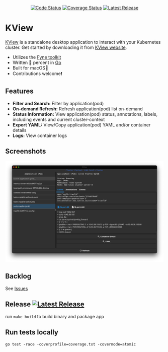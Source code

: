 <p align="center">
  <a href="https://goreportcard.com/report/github.com/michaeljsaenz/kview"><img src="https://goreportcard.com/badge/github.com/michaeljsaenz/kview" alt="Code Status" ></a>
  <a href="https://codecov.io/gh/michaeljsaenz/kview"><img src="https://codecov.io/gh/michaeljsaenz/kview/branch/main/graph/badge.svg?token=FF4ZXBZCBC" alt='Coverage Status' /></a>
  <a href="https://img.shields.io/github/v/release/michaeljsaenz/kview?include_prereleases" title="Latest Release" rel="nofollow"><img src="https://img.shields.io/github/v/release/michaeljsaenz/kview?include_prereleases" alt="Latest Release"></a>
</p>

# KView
[KView](https://kview.app) is a standalone desktop application to interact with your Kubernetes cluster.  Get started by downloading it from [KView website](https://kview.app).
- Utilizes the [Fyne toolkit](https://fyne.io/)
- Written :100: percent in [Go](https://go.dev/)
- Built for macOS:apple:
- Contributions welcome:exclamation:

## Features
- **Filter and Search:**  Filter by application(pod)
- **On-demand Refresh:** Refresh application(pod) list on-demand
- **Status Information:** View application(pod) status, annotations, labels, including events and current cluster-context
- **Export YAML:**  View/Copy application(pod) YAML and/or container details
- **Logs:** View container logs

## Screenshots
![Screenshot](screenshot.png)

## Backlog
See [Issues](https://github.com/michaeljsaenz/kview/issues)

## Release <a href="https://img.shields.io/github/v/release/michaeljsaenz/kview?include_prereleases" title="Latest Release" rel="nofollow"><img src="https://img.shields.io/github/v/release/michaeljsaenz/kview?include_prereleases" alt="Latest Release"></a>

run `make build` to build binary and package app

## Run tests locally
```
go test -race -coverprofile=coverage.txt -covermode=atomic
```
